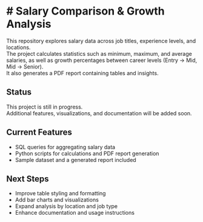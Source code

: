 # # Salary Comparison & Growth Analysis

This repository explores salary data across job titles, experience levels, and locations.  
The project calculates statistics such as minimum, maximum, and average salaries, as well as growth percentages between career levels (Entry → Mid, Mid → Senior).  
It also generates a PDF report containing tables and insights.

## Status
This project is still in progress.  
Additional features, visualizations, and documentation will be added soon.

## Current Features
- SQL queries for aggregating salary data  
- Python scripts for calculations and PDF report generation  
- Sample dataset and a generated report included  

## Next Steps
- Improve table styling and formatting  
- Add bar charts and visualizations  
- Expand analysis by location and job type  
- Enhance documentation and usage instructions
